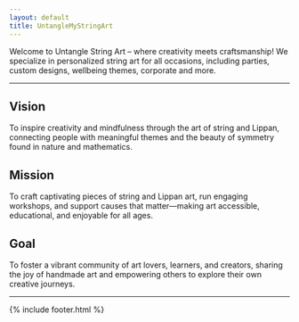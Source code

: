 ```yaml
---
layout: default
title: UntangleMyStringArt
---
```





Welcome to Untangle String Art – where creativity meets craftsmanship! We specialize in personalized string art for all occasions, including parties, custom designs, wellbeing themes, corporate and more.



---

## Vision
To inspire creativity and mindfulness through the art of string and Lippan, connecting people with meaningful themes and the beauty of symmetry found in nature and mathematics.

## Mission
To craft captivating pieces of string and Lippan art, run engaging workshops, and support causes that matter—making art accessible, educational, and enjoyable for all ages.

## Goal
To foster a vibrant community of art lovers, learners, and creators, sharing the joy of handmade art and empowering others to explore their own creative journeys.

---

{% include footer.html %}
